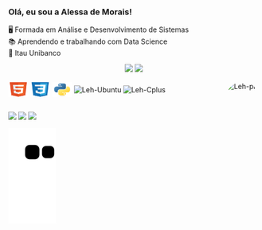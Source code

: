 ### Olá, eu sou a Alessa de Morais!

🖥️ Formada em Análise e Desenvolvimento de Sistemas </br>
📚 Aprendendo e trabalhando com Data Science </br>
💼 Itau Unibanco

<div align="center">
  <a href="https://github.com/GingerLeh" color:transparent></a>
  <img height="140em" src="https://github-readme-stats.vercel.app/api?username=GingerLeh&show_icons=true&theme=outrun&include_all_commits=true&count_private=true"/>
  <img height="140em" src="https://github-readme-stats.vercel.app/api/top-langs/?username=GingerLeh&layout=compact&langs_count=7&theme=outrun"/>
</div>
<div style="display: inline_block"><br>
  <img align="center" alt="Leh-HTML" height="30" width="40" src="https://raw.githubusercontent.com/devicons/devicon/master/icons/html5/html5-original.svg">
  <img align="center" alt="Leh-CSS" height="30" width="40" src="https://raw.githubusercontent.com/devicons/devicon/master/icons/css3/css3-original.svg">
  <img align="center" alt="Leh-Python" height="30" width="40" src="https://raw.githubusercontent.com/devicons/devicon/master/icons/python/python-original.svg">
  <img align="center" alt="Leh-Ubuntu" height="30" width="40" src="https://cdn.jsdelivr.net/gh/devicons/devicon/icons/ubuntu/ubuntu-plain.svg">
  <img align="center" alt="Leh-Cplus" height="30" width="40" src="https://cdn.jsdelivr.net/gh/devicons/devicon/icons/cplusplus/cplusplus-original.svg">
  <img align="right" alt="Leh-pic" height="150" style="border-radius:50px;" src="https://cdn.discordapp.com/attachments/930608052204355646/930608132588179496/Alessa.gif?width=676&height=676">
</div>
  
  ##
<div> 
  <a href="https://instagram.com/alessa.bcc" target="_blank"><img src="https://img.shields.io/badge/-Instagram-%23E4405F?style=for-the-badge&logo=instagram&logoColor=white" target="_blank"></a>
  <a href = "mailto:alessa.bcc@gmail.com"><img src="https://img.shields.io/badge/-Gmail-%23333?style=for-the-badge&logo=gmail&logoColor=white" target="_blank"></a>
  <a href="https://www.linkedin.com/in/alessa-santos-dev/" target="_blank"><img src="https://img.shields.io/badge/-LinkedIn-%230077B5?style=for-the-badge&logo=linkedin&logoColor=white" target="_blank"></a> 
 
  ![Snake animation](https://github.com/GingerLeh/GingerLeh/blob/output/github-contribution-grid-snake.svg)
 
</div>

